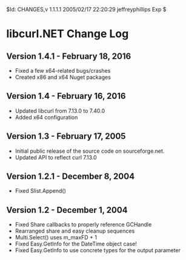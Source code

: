 $Id: CHANGES,v 1.1.1.1 2005/02/17 22:20:29 jeffreyphillips Exp $

# libcurl.NET Change Log

## Version 1.4.1 - February 18, 2016
- Fixed a few x64-related bugs/crashes
- Created x86 and x64 Nuget packages

## Version 1.4 - February 16, 2016
- Updated libcurl from 7.13.0 to 7.40.0
- Added x64 configuration

## Version 1.3 - February 17, 2005
- Initial public release of the source code on sourceforge.net. 
- Updated API to reflect curl 7.13.0

## Version 1.2.1 - December 8, 2004
- Fixed Slist.Append()

## Version 1.2 - December 1, 2004
- Fixed Share callbacks to properly reference GCHandle
- Rearranged share and easy cleanup sequences
- Multi.Select() uses m_maxFD + 1
- Fixed Easy.GetInfo for the DateTime object case!
- Fixed Easy.GetInfo to use concrete types for the output parameter
